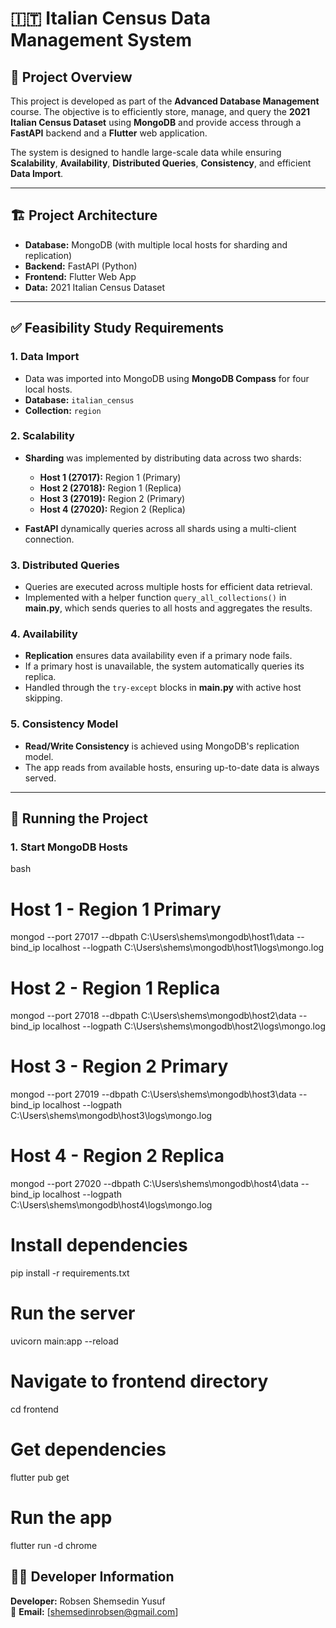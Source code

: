 # 🇮🇹 Italian Census Data Management System

## 📖 Project Overview

This project is developed as part of the **Advanced Database Management** course. The objective is to efficiently store, manage, and query the **2021 Italian Census Dataset** using **MongoDB** and provide access through a **FastAPI** backend and a **Flutter** web application.

The system is designed to handle large-scale data while ensuring **Scalability**, **Availability**, **Distributed Queries**, **Consistency**, and efficient **Data Import**.

---

## 🏗️ Project Architecture

- **Database:** MongoDB (with multiple local hosts for sharding and replication)
- **Backend:** FastAPI (Python)
- **Frontend:** Flutter Web App
- **Data:** 2021 Italian Census Dataset


---

## ✅ Feasibility Study Requirements

### 1. **Data Import**

- Data was imported into MongoDB using **MongoDB Compass** for four local hosts.
- **Database:** `italian_census`  
- **Collection:** `region`

### 2. **Scalability**

- **Sharding** was implemented by distributing data across two shards:
  - **Host 1 (27017):** Region 1 (Primary)  
  - **Host 2 (27018):** Region 1 (Replica)  
  - **Host 3 (27019):** Region 2 (Primary)  
  - **Host 4 (27020):** Region 2 (Replica)

- **FastAPI** dynamically queries across all shards using a multi-client connection.

### 3. **Distributed Queries**

- Queries are executed across multiple hosts for efficient data retrieval.  
- Implemented with a helper function `query_all_collections()` in **main.py**, which sends queries to all hosts and aggregates the results.

### 4. **Availability**

- **Replication** ensures data availability even if a primary node fails.  
- If a primary host is unavailable, the system automatically queries its replica.  
- Handled through the `try-except` blocks in **main.py** with active host skipping.

### 5. **Consistency Model**

- **Read/Write Consistency** is achieved using MongoDB's replication model.  
- The app reads from available hosts, ensuring up-to-date data is always served.

---

## 🚀 Running the Project

### 1. **Start MongoDB Hosts**

bash
# Host 1 - Region 1 Primary
mongod --port 27017 --dbpath C:\Users\shems\mongodb\host1\data --bind_ip localhost --logpath C:\Users\shems\mongodb\host1\logs\mongo.log

# Host 2 - Region 1 Replica
mongod --port 27018 --dbpath C:\Users\shems\mongodb\host2\data --bind_ip localhost --logpath C:\Users\shems\mongodb\host2\logs\mongo.log

# Host 3 - Region 2 Primary
mongod --port 27019 --dbpath C:\Users\shems\mongodb\host3\data --bind_ip localhost --logpath C:\Users\shems\mongodb\host3\logs\mongo.log

# Host 4 - Region 2 Replica
mongod --port 27020 --dbpath C:\Users\shems\mongodb\host4\data --bind_ip localhost --logpath C:\Users\shems\mongodb\host4\logs\mongo.log

# Install dependencies
pip install -r requirements.txt

# Run the server
uvicorn main:app --reload

# Navigate to frontend directory
cd frontend

# Get dependencies
flutter pub get

# Run the app
flutter run -d chrome

## 👨‍💻 Developer Information

**Developer:** Robsen Shemsedin Yusuf  
📧 **Email:** [shemsedinrobsen@gmail.com]  




